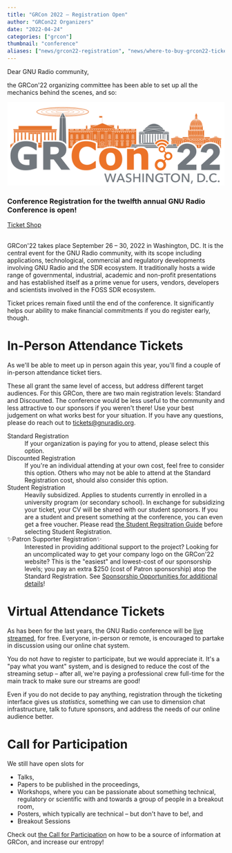 ```yaml
---
title: "GRCon 2022 – Registration Open"
author: "GRCon22 Organizers"
date: "2022-04-24"
categories: ["grcon"]
thumbnail: "conference"
aliases: ["news/grcon22-registration", "news/where-to-buy-grcon22-tickets"]
---
```

Dear GNU Radio community,

the GRCon'22 organizing committee has been able to set up all the mechanics behind the scenes, and so:

<div class="row">
<div class="col-sm-3"></div>
<div class="col-sm-6">
<div class="card">
<a href="https://tickets.gnuradio.org/grcon22/" class="stretched-link">
<img class="card-img-top" src="GRCon22_Logo_optimized.svg" />
</a>
<div class="card-header">
<h3>Conference Registration for the twelfth annual GNU Radio Conference is open!</h3>
</div>

<div class="card-body">
<a href="https://tickets.gnuradio.org/grcon22/" class="btn btn-primary">
Ticket Shop
</a>
</div>
</div>
</div>
</div>
<br>

GRCon'22 takes place September 26 – 30, 2022 in Washington, DC.
It is the central event for the GNU Radio community, with its scope including
applications, technological, commercial and regulatory developments 
involving GNU Radio and the SDR ecosystem. It traditionally hosts a wide range
of governmental, industrial, academic and non-profit presentations and has
established itself as a prime venue for users, vendors, developers and scientists 
involved in the FOSS SDR ecosystem.

Ticket prices remain fixed until the end of the conference. It significantly helps our
ability to make financial commitments if you do register early, though.

In-Person Attendance Tickets
===================================

As we'll be able to meet up in person again this year, you'll find a couple of
in-person attendance ticket tiers.

These all grant the same level of access,
but address different target audiences. For this GRCon, there are two main 
registration levels: Standard and Discounted. The conference would be less 
useful to the community and less attractive to our sponsors if you weren't there! 
Use your best judgement on what works best for your situation. 
If you have any questions, please do reach out to tickets@gnuradio.org.

<dl class="row">
<dt class="col-sm-3">
Standard Registration
</dt>
<dd class="col-sm-9">
If your organization is paying for you to attend, please select this option.
</dd>

<dt class="col-sm-3">
Discounted Registration
</dt>
<dd class="col-sm-9">
If you're an individual attending at your own cost,
feel free to consider this option. Others who may not be able to attend at the
Standard Registration cost, should also consider this option.
</dd>
<dt class="col-sm-3">
Student Registration
</dt>
<dd class="col-sm-9">
Heavily subsidized. Applies to students currently in enrolled in a university program (or secondary school). 
In exchange for subsidizing your ticket, your CV will be shared with our student sponsors. 
If you are a student and present something at the conference, you can even get a free voucher.
Please read <a href="https://events.gnuradio.org/event/18/page/58-student-registration">
the Student Regsitration Guide</a> before selecting Student Registration.
  </dd>
<dt class="col-sm-3">
✨Patron Supporter Registration✨
</dt>
<dd class="col-sm-9">
Interested in providing additional support
to the project? Looking for an uncomplicated way to get your company logo on the GRCon'22 website?
This is the "easiest" and lowest-cost of our sponsorship levels; you pay an
extra $250 (cost of Patron sponsorship) atop the Standard Registration. See <a href="https://events.gnuradio.org/event/18/page/49-sponsorship-opportunities">Sponsorship Opportunities for additional details</a>!
</dd>
</dl>

Virtual Attendance Tickets
==========================

As has been for the last years, the GNU Radio conference will be <a href="https://grcon.stream">live streamed</a>,
for free.  Everyone, in-person or remote, is encouraged to partake in discussion using our online chat system.

You do not *have* to register to participate, but we would appreciate it.
It's a "pay what you want" system, and is designed to reduce the cost of the
streaming setup – after all, we're paying a professional crew full-time for the
main track to make sure our streams are good!

Even if you do not decide to pay anything, registration through the ticketing
interface gives us *statistics*, something we can use to dimension chat infrastructure, talk to future sponsors, and address the needs of our online audience better.


Call for Participation
======================

We still have open slots for

- Talks,
- Papers to be published in the proceedings,
- Workshops, where you can be passionate about something technical,
  regulatory or scientific with and towards a group of people in a
  breakout room,
- Posters, which typically are technical – but don't have to be!, and
- Breakout Sessions


Check out <a href="https://events.gnuradio.org/event/18/abstracts/">the Call for Participation</a> on how to be a source of information at GRCon, and increase our entropy!

